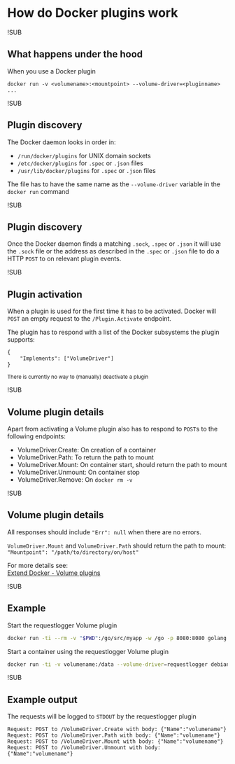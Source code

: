 # How do Docker plugins work

!SUB
## What happens under the hood
When you use a Docker plugin
```
docker run -v <volumename>:<mountpoint> --volume-driver=<pluginname> ...
```

!SUB
## Plugin discovery
The Docker daemon looks in order in:
- `/run/docker/plugins` for UNIX domain sockets
- `/etc/docker/plugins` for `.spec` or `.json` files
- `/usr/lib/docker/plugins` for `.spec` or `.json` files

The file has to have the same name as the `--volume-driver` variable in the `docker run` command

!SUB
## Plugin discovery
Once the Docker daemon finds a matching `.sock`, `.spec` or `.json` it will use the `.sock` file or the address as described in the `.spec` or `.json` file to do a HTTP `POST` to on relevant plugin events.

!SUB
## Plugin activation
When a plugin is used for the first time it has to be activated.
Docker will `POST` an empty request to the `/Plugin.Activate` endpoint.

The plugin has to respond with a list of the Docker subsystems the plugin supports:
```
{
    "Implements": ["VolumeDriver"]
}
```
<small>There is currently no way to (manually) deactivate a plugin</small>

!SUB
## Volume plugin details
Apart from activating a Volume plugin also has to respond to `POST`s to the following endpoints:

- VolumeDriver.Create: On creation of a container
- VolumeDriver.Path: To return the path to mount
- VolumeDriver.Mount: On container start, should return the path to mount
- VolumeDriver.Unmount: On container stop
- VolumeDriver.Remove: On `docker rm -v`

!SUB
## Volume plugin details
All responses should include `"Err": null` when there are no errors.

`VolumeDriver.Mount` and `VolumeDriver.Path` should return the path to mount:
<br>`"Mountpoint": "/path/to/directory/on/host"`

For more details see:
<br>[Extend Docker - Volume plugins](https://docs.docker.com/engine/extend/plugins_volume/)

!SUB
## Example
Start the requestlogger Volume plugin
```bash
docker run -ti --rm -v "$PWD":/go/src/myapp -w /go -p 8080:8080 golang:1.5 go run src/myapp/requestlogger.go
```
Start a container using the requestlogger Volume plugin
```bash
docker run -ti -v volumename:/data --volume-driver=requestlogger debian:jessie gliderlabs/alpine
```

!SUB
## Example output
The requests will be logged to `STDOUT` by the requestlogger plugin
```
Request: POST to /VolumeDriver.Create with body: {"Name":"volumename"}
Request: POST to /VolumeDriver.Path with body: {"Name":"volumename"}
Request: POST to /VolumeDriver.Mount with body: {"Name":"volumename"}
Request: POST to /VolumeDriver.Unmount with body: {"Name":"volumename"}
```
